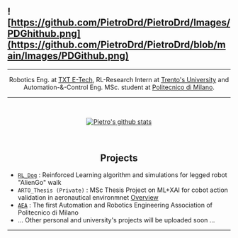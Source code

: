 ## ![https://github.com/PietroDrd/PietroDrd/Images/PDGhithub.png](https://github.com/PietroDrd/PietroDrd/blob/main/Images/PDGithub.png)

___
<p align="center">
Robotics Eng. at <a href="https://www.txtgroup.com/">TXT E-Tech</a>, RL-Research Intern at <a href="https://www.unitn.it/">Trento's University</a> and Automation-&-Control Eng. MSc. student at <a href="https://polimi.it/">Politecnico di Milano</a>.
</p>

___

&nbsp;
    
<p align="center", marginTop="100px">
<a href="#"><img align="center" src="https://github-readme-stats.vercel.app/api?username=PietroDrd&include_all_commits=true&bg_color=eeeeee&hide_border=true&show_icons=true&count_private=true&icon_color=009BFF&title_color=009BFF&text_color=009BFF" alt="Pietro's github stats" /> </a></p>

&nbsp;

<h2 align="center"> Projects</h2>

* [`RL_Dog`](https://github.com/PietroDrd/RL_Dog) : Reinforced Learning algorithm and simulations for legged robot "AlienGo" walk
* `ARTO_Thesis (Private)` : MSc Thesis Project on ML+XAI for cobot action validation in aeronautical environmnet [Overview](https://www.linkedin.com/posts/txtgroup_ai-robotics-innovation-activity-7180866636315267073-C0lW?utm_source=share&utm_medium=member_desktop)
* [`AEA`](https://www.aeapolimi.it) : The first Automation and Robotics Engineering Association of Politecnico di Milano
* ... Other personal and university's projects will be uploaded soon ...

___
<!--
**PietroDrd/PietroDrd** is a ✨ _special_ ✨ repository because its `README.md` (this file) appears on your GitHub profile.

Here are some ideas to get you started:

- 🔭 I’m currently working on ...
- 🌱 I’m currently learning ...
- 👯 I’m looking to collaborate on ...
- 🤔 I’m looking for help with ...
- 💬 Ask me about ...
- 📫 How to reach me: ...
- ⚡ Fun fact: ...
-->
